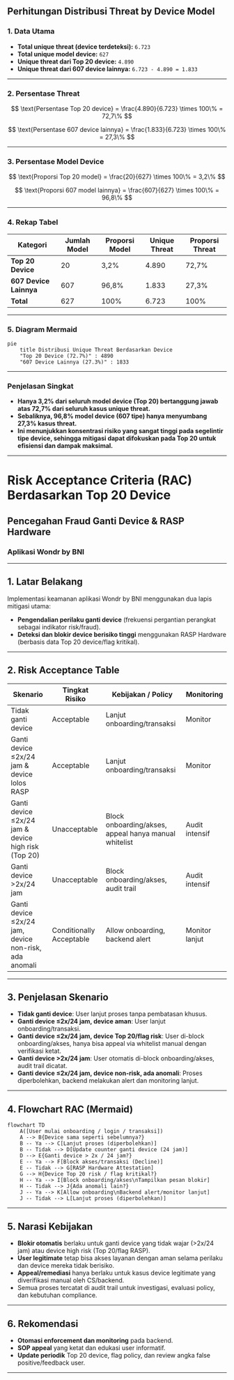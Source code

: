 ## **Perhitungan Distribusi Threat by Device Model**

### **1. Data Utama**

* **Total unique threat (device terdeteksi):** `6.723`
* **Total unique model device:** `627`
* **Unique threat dari Top 20 device:** `4.890`
* **Unique threat dari 607 device lainnya:** `6.723 - 4.890 = 1.833`

---

### **2. Persentase Threat**

$$
\text{Persentase Top 20 device} = \frac{4.890}{6.723} \times 100\% = 72,7\%
$$

$$
\text{Persentase 607 device lainnya} = \frac{1.833}{6.723} \times 100\% = 27,3\%
$$

---

### **3. Persentase Model Device**

$$
\text{Proporsi Top 20 model} = \frac{20}{627} \times 100\% = 3,2\%
$$

$$
\text{Proporsi 607 model lainnya} = \frac{607}{627} \times 100\% = 96,8\%
$$

---

### **4. Rekap Tabel**

| Kategori               | Jumlah Model | Proporsi Model | Unique Threat | Proporsi Threat |
| ---------------------- | ------------ | -------------- | ------------- | --------------- |
| **Top 20 Device**      | 20           | 3,2%           | 4.890         | 72,7%           |
| **607 Device Lainnya** | 607          | 96,8%          | 1.833         | 27,3%           |
| **Total**              | 627          | 100%           | 6.723         | 100%            |

---

### **5. Diagram Mermaid**

```mermaid
pie
    title Distribusi Unique Threat Berdasarkan Device
    "Top 20 Device (72.7%)" : 4890
    "607 Device Lainnya (27.3%)" : 1833
```

---

### **Penjelasan Singkat**

* **Hanya 3,2% dari seluruh model device (Top 20) bertanggung jawab atas 72,7% dari seluruh kasus unique threat.**
* **Sebaliknya, 96,8% model device (607 tipe) hanya menyumbang 27,3% kasus threat.**
* **Ini menunjukkan konsentrasi risiko yang sangat tinggi pada segelintir tipe device, sehingga mitigasi dapat difokuskan pada Top 20 untuk efisiensi dan dampak maksimal.**

---

# Risk Acceptance Criteria (RAC) Berdasarkan Top 20 Device

## Pencegahan Fraud Ganti Device & RASP Hardware

### Aplikasi Wondr by BNI

---

## 1. Latar Belakang

Implementasi keamanan aplikasi Wondr by BNI menggunakan dua lapis mitigasi utama:

* **Pengendalian perilaku ganti device** (frekuensi pergantian perangkat sebagai indikator risk/fraud).
* **Deteksi dan blokir device berisiko tinggi** menggunakan RASP Hardware (berbasis data Top 20 device/flag kritikal).

---

## 2. Risk Acceptance Table

| Skenario                                              | Tingkat Risiko           | Kebijakan / Policy                                    | Monitoring     |
| ----------------------------------------------------- | ------------------------ | ----------------------------------------------------- | -------------- |
| Tidak ganti device                                    | Acceptable               | Lanjut onboarding/transaksi                           | Monitor        |
| Ganti device ≤2x/24 jam & device lolos RASP           | Acceptable               | Lanjut onboarding/transaksi                           | Monitor        |
| Ganti device ≤2x/24 jam & device high risk (Top 20)   | Unacceptable             | Block onboarding/akses, appeal hanya manual whitelist | Audit intensif |
| Ganti device >2x/24 jam                               | Unacceptable             | Block onboarding/akses, audit trail                   | Audit intensif |
| Ganti device ≤2x/24 jam, device non-risk, ada anomali | Conditionally Acceptable | Allow onboarding, backend alert                       | Monitor lanjut |

---

## 3. Penjelasan Skenario

* **Tidak ganti device**:
  User lanjut proses tanpa pembatasan khusus.
* **Ganti device ≤2x/24 jam, device aman**:
  User lanjut onboarding/transaksi.
* **Ganti device ≤2x/24 jam, device Top 20/flag risk**:
  User di-block onboarding/akses, hanya bisa appeal via whitelist manual dengan verifikasi ketat.
* **Ganti device >2x/24 jam**:
  User otomatis di-block onboarding/akses, audit trail dicatat.
* **Ganti device ≤2x/24 jam, device non-risk, ada anomali**:
  Proses diperbolehkan, backend melakukan alert dan monitoring lanjut.

---

## 4. Flowchart RAC (Mermaid)

```mermaid
flowchart TD
    A([User mulai onboarding / login / transaksi])
    A --> B{Device sama seperti sebelumnya?}
    B -- Ya --> C[Lanjut proses (diperbolehkan)]
    B -- Tidak --> D[Update counter ganti device (24 jam)]
    D --> E{Ganti device > 2x / 24 jam?}
    E -- Ya --> F[Block akses/transaksi (Decline)]
    E -- Tidak --> G[RASP Hardware Attestation]
    G --> H{Device Top 20 risk / flag kritikal?}
    H -- Ya --> I[Block onboarding/akses\nTampilkan pesan blokir]
    H -- Tidak --> J{Ada anomali lain?}
    J -- Ya --> K[Allow onboarding\nBackend alert/monitor lanjut]
    J -- Tidak --> L[Lanjut proses (diperbolehkan)]
```
---

## 5. Narasi Kebijakan

* **Blokir otomatis** berlaku untuk ganti device yang tidak wajar (>2x/24 jam) atau device high risk (Top 20/flag RASP).
* **User legitimate** tetap bisa akses layanan dengan aman selama perilaku dan device mereka tidak berisiko.
* **Appeal/remediasi** hanya berlaku untuk kasus device legitimate yang diverifikasi manual oleh CS/backend.
* Semua proses tercatat di audit trail untuk investigasi, evaluasi policy, dan kebutuhan compliance.

---

## 6. Rekomendasi

* **Otomasi enforcement dan monitoring** pada backend.
* **SOP appeal** yang ketat dan edukasi user informatif.
* **Update periodik** Top 20 device, flag policy, dan review angka false positive/feedback user.

---
